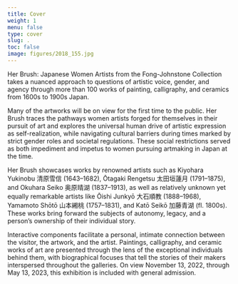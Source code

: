 ```yaml
---
title: Cover
weight: 1
menu: false
type: cover
slug: .
toc: false
image: figures/2018_155.jpg
---
```


Her Brush: Japanese Women Artists from the Fong-Johnstone Collection takes a nuanced approach to questions of artistic voice, gender, and agency through more than 100 works of painting, calligraphy, and ceramics from 1600s to 1900s Japan.

Many of the artworks will be on view for the first time to the public. Her Brush traces the pathways women artists forged for themselves in their pursuit of art and explores the universal human drive of artistic expression as self-realization, while navigating cultural barriers during times marked by strict gender roles and societal regulations. These social restrictions served as both impediment and impetus to women pursuing artmaking in Japan at the time.

Her Brush showcases works by renowned artists such as Kiyohara Yukinobu 清原雪信 (1643–1682), Ōtagaki Rengetsu 太田垣蓮月 (1791–1875), and Okuhara Seiko 奥原晴湖 (1837–1913), as well as relatively unknown yet equally remarkable artists like Ōishi Junkyō 大石順教 (1888–1968), Yamamoto Shōtō 山本緗桃 (1757–1831), and Katō Seikō 加藤青湖 (fl. 1800s). These works bring forward the subjects of autonomy, legacy, and a person’s ownership of their individual story.

Interactive components facilitate a personal, intimate connection between the visitor, the artwork, and the artist. Paintings, calligraphy, and ceramic works of art are presented through the lens of the exceptional individuals behind them, with biographical focuses that tell the stories of their makers interspersed throughout the galleries. On view November 13, 2022, through May 13, 2023, this exhibition is included with general admission.
